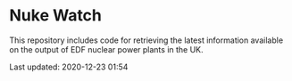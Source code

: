 # Nuke Watch

This repository includes code for retrieving the latest information available on the output of EDF nuclear power plants in the UK.

Last updated: 2020-12-23 01:54